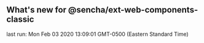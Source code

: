 ## What's new for @sencha/ext-web-components-classic

last run: Mon Feb 03 2020 13:09:01 GMT-0500 (Eastern Standard Time)
